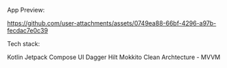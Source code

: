 
App Preview:

https://github.com/user-attachments/assets/0749ea88-66bf-4296-a97b-fecdac7e0c39

Tech stack:

Kotlin
Jetpack Compose UI
Dagger Hilt
Mokkito
Clean Archtecture - MVVM
